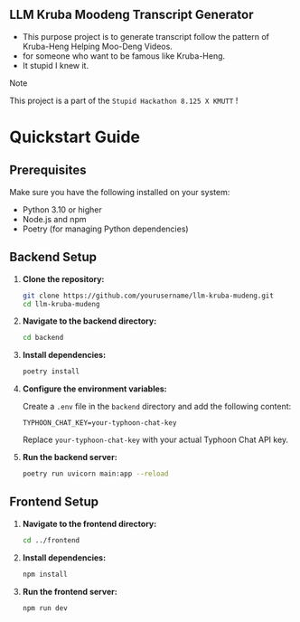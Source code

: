 ﻿## LLM Kruba Moodeng Transcript Generator

- This purpose project is to generate transcript follow the pattern of Kruba-Heng Helping Moo-Deng Videos.
- for someone who want to be famous like Kruba-Heng.
- It stupid I knew it.

> [!NOTE]
> This project  is a part of the `Stupid Hackathon 8.125 X KMUTT` !

# Quickstart Guide

## Prerequisites

Make sure you have the following installed on your system:

- Python 3.10 or higher
- Node.js and npm
- Poetry (for managing Python dependencies)

## Backend Setup

1. **Clone the repository:**

   ```sh
   git clone https://github.com/yourusername/llm-kruba-mudeng.git
   cd llm-kruba-mudeng
   ```
2. **Navigate to the backend directory:**

   ```sh
   cd backend
   ```
3. **Install dependencies:**

   ```sh
   poetry install
   ```
4. **Configure the environment variables:**

   Create a `.env` file in the `backend` directory and add the following content:

   ```properties
   TYPHOON_CHAT_KEY=your-typhoon-chat-key
   ```

   Replace `your-typhoon-chat-key` with your actual Typhoon Chat API key.
5. **Run the backend server:**

   ```sh
   poetry run uvicorn main:app --reload
   ```

## Frontend Setup

1. **Navigate to the frontend directory:**

   ```sh
   cd ../frontend
   ```
2. **Install dependencies:**

   ```sh
   npm install
   ```
3. **Run the frontend server:**

   ```sh
   npm run dev
   ```
